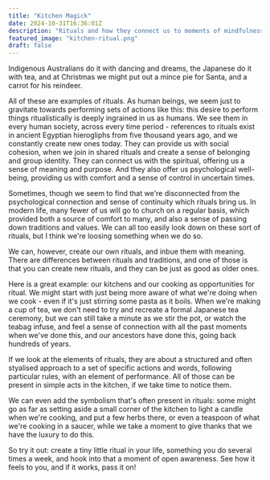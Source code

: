 ```yaml
---
title: "Kitchen Magick"
date: 2024-10-31T16:36:01Z
description: "Rituals and how they connect us to moments of mindfulness"
featured_image: "kitchen-ritual.png"
draft: false
---
```

Indigenous Australians do it with dancing and dreams, the Japanese do it with tea, and at Christmas we might put out a mince pie for Santa, and a carrot for his reindeer.  

All of these are examples of rituals. As human beings, we seem just to gravitate towards performing sets of actions like this: this desire to perform things ritualistically is deeply ingrained in us as humans.  We see them in every human society, across every time period - references to rituals exist in ancient Egyptian hierogliphs from five thousand years ago, and we constantly create new ones today.  They can provide us with social cohesion, when we join in shared rituals and create a sense of belonging and group identity.  They can connect us with the spiritual, offering us a sense of meaning and purpose.  And they also offer us psychological well-being, providing us with comfort and a sense of control in uncertain times. 

Sometimes, though we seem to find that we're disconnected from the psychological connection and sense of continuity which rituals bring us.  In modern life, many fewer of us will go to church on a regular basis, which provided both a source of comfort to many, and also a sense of passing down traditions and values.  We can all too easily look down on these sort of rituals, but I think we're loosing something when we do so.

We can, however, create our own rituals, and inbue them with meaning.  There are differences between rituals and traditions, and one of those is that you can create new rituals, and they can be just as good as older ones.

Here is a great example: our kitchens and our cooking as opportunities for ritual.  We might start with just being more aware of what we're doing when we cook - even if it's just stirring some pasta as it boils.  When we're making a cup of tea, we don't need to try and recreate a formal Japanese tea ceremony, but we can still take a minute as we stir the pot, or watch the teabag infuse, and feel a sense of connection with all the past moments when we've done this, and our ancestors have done this, going back hundreds of years.  

If we look at the elements of rituals, they are about a structured and often styalised approach to a set of specific actions and words, following particular rules, with an element of performance.  All of those can be present in simple acts in the kitchen, if we take time to notice them.  

We can even add the symbolism that's often present in rituals: some might go as far as setting aside a small corner of the kitchen to light a candle when we're cooking, and put a few herbs there, or even a teaspoon of what we're cooking in a saucer, while we take a moment to give thanks that we have the luxury to do this.  

So try it out: create a tiny little ritual in your life, something you do several times a week, and hook into that a moment of open awareness.  See how it feels to you, and if it works, pass it on!
